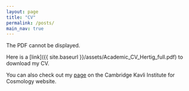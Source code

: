 ```yaml
---
layout: page
title: "CV"
permalink: /posts/
main_nav: true
---
```


<object width="800" height="600" type="application/pdf" data="/assets/Academic_CV_Hertig_full.pdf?#zoom=85&scrollbar=0&toolbar=0&navpanes=0">
    <p>The PDF cannot be displayed.</p>
</object>

Here is a [link]({{ site.baseurl }}/assets/Academic_CV_Hertig_full.pdf) to download my CV.

You can also check out my [page](https://www.kicc.cam.ac.uk/staff/emilie-hertig) on the Cambridge Kavli Institute for Cosmology website.
